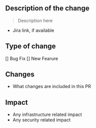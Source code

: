 ## Description of the change

> Description here

* Jira link, if available


## Type of change

[] Bug Fix
[] New Fearure

## Changes

* What changes are included in this PR

## Impact

* Any infrastructure related impact
* Any security related impact

